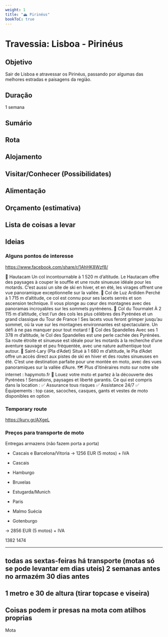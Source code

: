 ```yaml
---
weight: 1
title: "🏔️ Pirinéus"
bookToC: true
---
```


# Travessia: Lisboa - Pirinéus

## Objetivo

Sair de Lisboa e atravessar os Pirinéus, passando por algumas das melhores estradas e paisagens da região.

## Duração

1 semana

## Sumário 

## Rota

## Alojamento

## Visitar/Conhecer (Possibilidates)

## Alimentação

## Orçamento (estimativa)

## Lista de coisas a levar

## Ideias

### Alguns pontos de interesse

https://www.facebook.com/share/r/1AhHK8Wzf8/

📍 Hautacam Un col incontournable à 1 520 m d’altitude. Le Hautacam offre des paysages à couper le souffle et une route sinueuse idéale pour les motards. C’est aussi un site de ski en hiver, et en été, les virages offrent une vue panoramique exceptionnelle sur la vallée.
📍 Col de Luz Ardiden Perché à 1 715 m d’altitude, ce col est connu pour ses lacets serrés et son ascension technique. Il vous plonge au cœur des montagnes avec des panoramas incroyables sur les sommets pyrénéens.
📍 Col du Tourmalet À 2 115 m d’altitude, c’est l’un des cols les plus célèbres des Pyrénées et un grand classique du Tour de France ! Ses lacets vous feront grimper jusqu’au sommet, où la vue sur les montagnes environnantes est spectaculaire. Un défi à ne pas manquer pour tout motard !
📍 Col des Spandelles Avec ses 1 378 m d’altitude, le Col des Spandelles est une perle cachée des Pyrénées. Sa route étroite et sinueuse est idéale pour les motards à la recherche d’une aventure sauvage et peu fréquentée, avec une nature authentique tout autour.
📍 Saint-Lary (Pla d’Adet) Situé à 1 680 m d’altitude, le Pla d’Adet offre un accès direct aux pistes de ski en hiver et des routes sinueuses en été. C’est une destination parfaite pour une montée en moto, avec des vues panoramiques sur la vallée d’Aure.
🗺️ Plus d’itinéraires moto sur notre site internet : hapymoto.fr 🌟 Louez votre moto et partez à la découverte des Pyrénées ! Sensations, paysages et liberté garantis.
Ce qui est compris dans la location : ✅ Assurance tous risques ✅ Assistance 24/7 ✅ Équipements : top case, sacoches, casques, gants et vestes de moto disponibles en option

### Temporary route

https://kurv.gr/AXgeL

### Preços para transporte de moto

Entregas armazens (não fazem porta a porta)

- Cascais e Barcelona/Vitoria
-> 1256 EUR (5 motos) + IVA

- Cascais
- Hamburgo
- Bruxelas
- Estugarda/Munich
- Paris
- Malmo Suécia
- Gotenburgo

-> 2856 EUR (5 motos) + IVA

1382
1474

-----------------
todas as sextas-feiras há transporte (motas só se pode levantar em dias uteis)
2 semanas antes no armazém
30 dias antes
-----------------
1 metro e 30 de altura (tirar topcase e viseira)
-----------------
Coisas podem ir presas na mota com atilhos proprias
-----------------
Mota 

